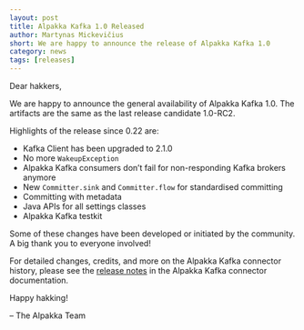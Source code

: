 ```yaml
---
layout: post
title: Alpakka Kafka 1.0 Released
author: Martynas Mickevičius
short: We are happy to announce the release of Alpakka Kafka 1.0
category: news
tags: [releases]
---
```


Dear hakkers,

We are happy to announce the general availability of Alpakka Kafka 1.0. The artifacts are the same as the last release candidate 1.0-RC2.

Highlights of the release since 0.22 are:

* Kafka Client has been upgraded to 2.1.0
* No more `WakeupException`
* Alpakka Kafka consumers don’t fail for non-responding Kafka brokers anymore
* New `Committer.sink` and `Committer.flow` for standardised committing
* Committing with metadata
* Java APIs for all settings classes
* Alpakka Kafka testkit

Some of these changes have been developed or initiated by the community. A big thank you to everyone involved!

For detailed changes, credits, and more on the Alpakka Kafka connector history, please see the [release notes](https://doc.akka.io/docs/alpakka-kafka/current/release-notes/1.0.x.html#1-0) in the Alpakka Kafka connector documentation.

Happy hakking!

– The Alpakka Team
